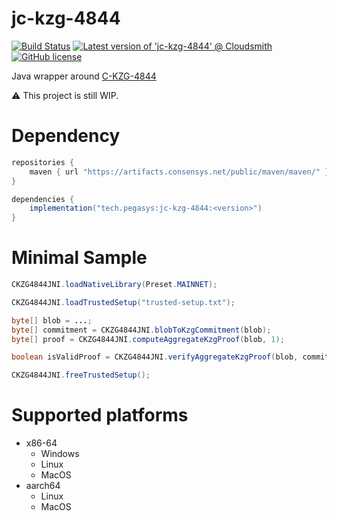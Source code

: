 # jc-kzg-4844

[![Build Status](https://circleci.com/gh/ConsenSys/jc-kzg-4844.svg?style=svg)](https://circleci.com/gh/ConsenSys/workflows/jc-kzg-4844)
[![Latest version of 'jc-kzg-4844' @ Cloudsmith](https://api-prd.cloudsmith.io/v1/badges/version/consensys/maven/maven/jc-kzg-4844/latest/a=noarch;xg=tech.pegasys/?render=true&show_latest=true)](https://cloudsmith.io/~consensys/repos/maven/packages/detail/maven/jc-kzg-4844/latest/a=noarch;xg=tech.pegasys/)
[![GitHub license](https://img.shields.io/github/license/ConsenSys/jc-kzg-4844.svg)](https://github.com/ConsenSys/jc-kzg-4844/blob/master/LICENSE)

Java wrapper around [C-KZG-4844](https://github.com/ethereum/c-kzg-4844)

⚠️ This project is still WIP.

# Dependency

```groovy
repositories {
    maven { url "https://artifacts.consensys.net/public/maven/maven/" }
}

dependencies {
    implementation("tech.pegasys:jc-kzg-4844:<version>")
}
```

# Minimal Sample

```java
CKZG4844JNI.loadNativeLibrary(Preset.MAINNET);

CKZG4844JNI.loadTrustedSetup("trusted-setup.txt");

byte[] blob = ...;
byte[] commitment = CKZG4844JNI.blobToKzgCommitment(blob);
byte[] proof = CKZG4844JNI.computeAggregateKzgProof(blob, 1);

boolean isValidProof = CKZG4844JNI.verifyAggregateKzgProof(blob, commitment, 1, proof);

CKZG4844JNI.freeTrustedSetup();
```

# Supported platforms

- x86-64
    - Windows
    - Linux
    - MacOS
- aarch64
    - Linux
    - MacOS